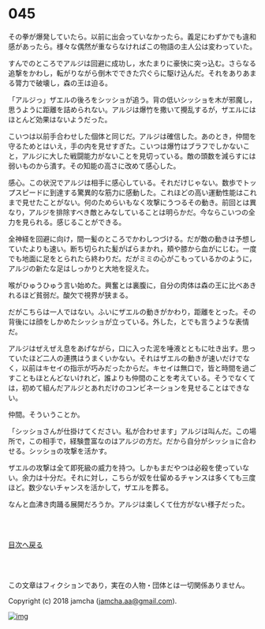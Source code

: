 # 045

その拳が爆発していたら。以前に出会っていなかったら。義足にわずかでも違和感があったら。様々な偶然が重ならなければこの物語の主人公は変わっていた。  

すんでのところでアルジは回避に成功し，水たまりに豪快に突っ込む。さらなる追撃をかわし，転がりながら倒木でできた穴ぐらに駆け込んだ。それをありあまる膂力で破壊し，森の王は迫る。  

「アルジっ」ザエルの後ろをシッショが追う。背の低いシッショを木が邪魔し，思うように距離を詰められない。アルジは爆竹を撒いて攪乱するが，ザエルにはほとんど効果はないようだった。  

こいつは以前手合わせした個体と同じだ。アルジは確信した。あのとき，仲間を守るためとはいえ，手の内を見せすぎた。こいつは爆竹はブラフでしかないこと，アルジに大した戦闘能力がないことを見切っている。敵の頭数を減らすには弱いものから潰す。その知能の高さに改めて感心した。  

感心。この状況でアルジは相手に感心している。それだけじゃない。数歩でトップスピードに到達する驚異的な筋力に感動した。これほどの高い運動性能はこれまで見せたことがない。何のためらいもなく攻撃にうつるその動き。前回とは異なり，アルジを排除すべき敵とみなしていることは明らかだ。今ならこいつの全力を見られる。感じることができる。  

全神経を回避に向け，間一髪のところでかわしつづける。だが敵の動きは予想していたよりも速い。断ち切られた髪がばらまかれ，頬や膝から血がにじむ。一度でも地面に足をとられたら終わりだ。だがミミの心がこもっているかのように，アルジの新たな足はしっかりと大地を捉えた。  

喉がひゅうひゅう言い始めた。興奮とは裏腹に，自分の肉体は森の王に比べあきれるほど貧弱だ。酸欠で視界が狭まる。  

だがこちらは一人ではない。ふいにザエルの動きがかわり，距離をとった。その背後には顔をしかめたシッショが立っている。外した，とでも言うような表情だ。  

アルジはぜえぜえ息をあげながら，口に入った泥を唾液とともに吐き出す。思っていたほど二人の連携はうまくいかない。それはザエルの動きが速いだけでなく，以前はキセイの指示が巧みだったからだ。キセイは無口で，皆と時間を過ごすこともほとんどないけれど，誰よりも仲間のことを考えている。そうでなくては，初めて組んだアルジとあれだけのコンビネーションを見せることはできない。  

仲間。そういうことか。  

「シッショさんが仕掛けてください。私が合わせます」アルジは叫んだ。この場所で，この相手で，経験豊富なのはアルジの方だ。だから自分がシッショに合わせる。シッショの攻撃を活かす。  

ザエルの攻撃は全て即死級の威力を持つ。しかもまだやつは必殺を使っていない。余力は十分だ。それに対し，こちらが奴を仕留めるチャンスは多くても三度ほど。数少ないチャンスを活かして，ザエルを葬る。  

なんと血沸き肉踊る展開だろうか。アルジは楽しくて仕方がない様子だった。  

<br>  
<br>  

[目次へ戻る](https://github.com/jamcha-aa/OblivionReports/blob/master/README.md)  

<br>  
<br>  

この文章はフィクションであり，実在の人物・団体とは一切関係ありません。  

Copyright (c) 2018 jamcha (jamcha.aa@gmail.com).  

[![img](http://i.creativecommons.org/l/by-nc-sa/4.0/88x31.png)](http://creativecommons.org/licenses/by-nc-sa/4.0/deed)